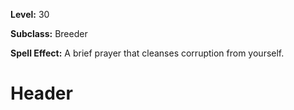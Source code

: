 <!-- TITLE: Spell: Purify -->
<!-- SUBTITLE:  -->

**Level:** 30

**Subclass:** Breeder

**Spell Effect:** A brief prayer that cleanses corruption from yourself.

# Header